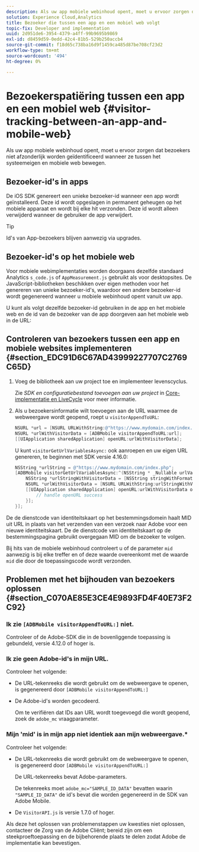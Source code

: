 ```yaml
---
description: Als uw app mobiele webinhoud opent, moet u ervoor zorgen dat bezoekers niet afzonderlijk worden geïdentificeerd wanneer ze tussen het systeemeigen en mobiele web bewegen.
solution: Experience Cloud,Analytics
title: Bezoeker die tussen een app en een mobiel web volgt
topic-fix: Developer and implementation
uuid: 2d951de6-3954-4379-a4ff-99b9695b9869
exl-id: d8459d59-0edd-42c4-81b5-529b250accb4
source-git-commit: f18d65c738ba16d9f1459ca485d87be708cf23d2
workflow-type: tm+mt
source-wordcount: '494'
ht-degree: 0%

---
```


# Bezoekerspatiëring tussen een app en een mobiel web  {#visitor-tracking-between-an-app-and-mobile-web}

Als uw app mobiele webinhoud opent, moet u ervoor zorgen dat bezoekers niet afzonderlijk worden geïdentificeerd wanneer ze tussen het systeemeigen en mobiele web bewegen.

## Bezoeker-id&#39;s in apps

De iOS SDK genereert een unieke bezoeker-id wanneer een app wordt geïnstalleerd. Deze id wordt opgeslagen in permanent geheugen op het mobiele apparaat en wordt bij elke hit verzonden. Deze id wordt alleen verwijderd wanneer de gebruiker de app verwijdert.

>[!TIP]
>
>Id&#39;s van App-bezoekers blijven aanwezig via upgrades.

## Bezoeker-id&#39;s op het mobiele web

Voor mobiele webimplementaties worden doorgaans dezelfde standaard Analytics `s_code.js` of `AppMeasurement.js` gebruikt als voor desktopsites. De JavaScript-bibliotheken beschikken over eigen methoden voor het genereren van unieke bezoeker-id&#39;s, waardoor een andere bezoeker-id wordt gegenereerd wanneer u mobiele webinhoud opent vanuit uw app.

U kunt als volgt dezelfde bezoeker-id gebruiken in de app en het mobiele web en de id van de bezoeker van de app doorgeven aan het mobiele web in de URL:

## Controleren van bezoekers tussen een app en mobiele websites implementeren {#section_EDC91D6C67AD43999227707C2769C65D}

1. Voeg de bibliotheek aan uw project toe en implementeer levenscyclus.

   Zie *SDK en configuratiebestand toevoegen aan uw project* in [Core-implementatie en LiveCycle](/help/ios/getting-started/dev-qs.md) voor meer informatie.
1. Als u bezoekersinformatie wilt toevoegen aan de URL waarmee de webweergave wordt geopend, roept u `visitorAppendToURL`:

   ```objective-c
   NSURL *url = [NSURL URLWithString:@"https://www.mydomain.com/index.php"]; 
   NSURL *urlWithVisitorData = [ADBMobile visitorAppendToURL:url]; 
   [[UIApplication sharedApplication] openURL:urlWithVisitorData];
   ```

   U kunt `visitorGetUrlVariablesAsync:` ook aanroepen en uw eigen URL genereren, te beginnen met SDK versie 4.16.0:

   ```objective-c
   NSString *urlString = @"https://www.mydomain.com/index.php"; 
   [ADBMobile visitorGetUrlVariablesAsync:^(NSString * _Nullable urlVariables) { 
       NSString *urlStringWithVisitorData = [NSString stringWithFormat:@"%@?%@", urlString, urlVariables]; 
       NSURL *urlWithVisitorData = [NSURL URLWithString:urlStringWithVisitorData]; 
       [[UIApplication sharedApplication] openURL:urlWithVisitorData options:@{} completionHandler:^(BOOL success) { 
           // handle openURL success 
       }]; 
   }];
   ```

De de dienstcode van identiteitskaart op het bestemmingsdomein haalt MID uit URL in plaats van het verzenden van een verzoek naar Adobe voor een nieuwe identiteitskaart. De de dienstcode van identiteitskaart op de bestemmingspagina gebruikt overgegaan MID om de bezoeker te volgen.

Bij hits van de mobiele webinhoud controleert u of de parameter `mid` aanwezig is bij elke treffer en of deze waarde overeenkomt met de waarde `mid` die door de toepassingscode wordt verzonden.

## Problemen met het bijhouden van bezoekers oplossen {#section_C070AE85E3CE4E9893FD4F40E73F2C92}

### Ik zie `[ADBMobile visitorAppendToURL:]` niet.

Controleer of de Adobe-SDK die in de bovenliggende toepassing is gebundeld, versie 4.12.0 of hoger is.

### Ik zie geen Adobe-id&#39;s in mijn URL.

Controleer het volgende:

* De URL-tekenreeks die wordt gebruikt om de webweergave te openen, is gegenereerd door `[ADBMobile visitorAppendToURL:]`

* De Adobe-id&#39;s worden gecodeerd.

   Om te verifiëren dat IDs aan URL wordt toegevoegd die wordt geopend, zoek de `adobe_mc` vraagparameter.

### Mijn &#39;mid&#39; is in mijn app niet identiek aan mijn webweergave.*

Controleer het volgende:

* De URL-tekenreeks die wordt gebruikt om de webweergave te openen, is gegenereerd door `[ADBMobile visitorAppendToURL:]`

   De URL-tekenreeks bevat Adobe-parameters.

   De tekenreeks moet `adobe_mc="SAMPLE_ID_DATA"` bevatten waarin `"SAMPLE_ID_DATA"` de id&#39;s bevat die worden gegenereerd in de SDK van Adobe Mobile.

* De `VisitorAPI.js` is versie 1.7.0 of hoger.

Als deze het oplossen van problemenstappen uw kwesties niet oplossen, contacteer de Zorg van de Adobe Cliënt; bereid zijn om een steekproeftoepassing en de bijbehorende plaats te delen zodat Adobe de implementatie kan bevestigen.
